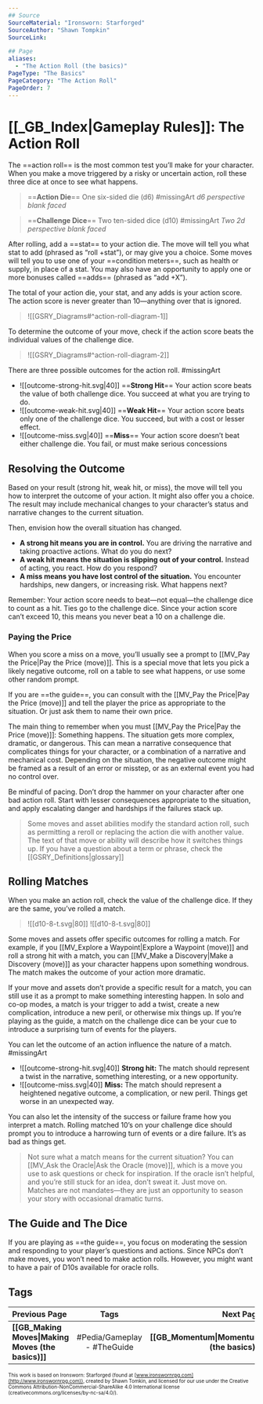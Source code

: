 ```yaml
---
## Source
SourceMaterial: "Ironsworn: Starforged"
SourceAuthor: "Shawn Tompkin"
SourceLink: 

## Page
aliases:
  - "The Action Roll (the basics)"
PageType: "The Basics"
PageCategory: "The Action Roll"
PageOrder: 7
---
```

# [[_GB_Index|Gameplay Rules]]: The Action Roll
The ==action roll== is the most common test you’ll make for your character. When you make a move triggered by a risky or uncertain action, roll these three dice at once to see what happens. 

> ==**Action Die**==
> One six-sided die (d6)
> #missingArt _d6 perspective blank faced_

> ==**Challenge Dice**==
> Two ten-sided dice (d10)
> #missingArt _Two 2d perspective blank faced_

After rolling, add a ==stat== to your action die. The move will tell you what stat to add (phrased as “roll +stat”), or may give you a choice. Some moves will tell you to use one of your ==condition meters==, such as health or supply, in place of a stat. You may also have an opportunity to apply one or more bonuses called ==adds== (phrased as “add +X”).

The total of your action die, your stat, and any adds is your action score. The action score is never greater than 10—anything over that is ignored.

> ![[GSRY_Diagrams#^action-roll-diagram-1]]

To determine the outcome of your move, check if the action score beats the individual values of the challenge dice.

> ![[GSRY_Diagrams#^action-roll-diagram-2]]

There are three possible outcomes for the action roll. #missingArt
- ![[outcome-strong-hit.svg|40]] ==**Strong Hit**== Your action score beats the value of both challenge dice. You succeed at what you are trying to do. 
- ![[outcome-weak-hit.svg|40]] ==**Weak Hit**== Your action score beats only one of the challenge dice. You succeed, but with a cost or lesser effect.
- ![[outcome-miss.svg|40]] ==**Miss**== Your action score doesn’t beat either challenge die. You fail, or must make serious concessions

## Resolving the Outcome
Based on your result (strong hit, weak hit, or miss), the move will tell you how to interpret the outcome of your action. It might also offer you a choice. The result may include mechanical changes to your character’s status and narrative changes to the current situation.

Then, envision how the overall situation has changed. 
* **A strong hit means you are in control.** You are driving the narrative and taking proactive actions. What do you do next? 
* **A weak hit means the situation is slipping out of your control.** Instead of acting, you react. How do you respond? 
* **A miss means you have lost control of the situation.** You encounter hardships, new dangers, or increasing risk. What happens next?

Remember: Your action score needs to beat—not equal—the challenge dice to count as a hit. Ties go to the challenge dice. Since your action score can’t exceed 10, this means you never beat a 10 on a challenge die.

### Paying the Price
When you score a miss on a move, you’ll usually see a prompt to [[MV_Pay the Price|Pay the Price (move)]]. This is a special move that lets you pick a likely negative outcome, roll on a table to see what happens, or use some other random prompt.

If you are ==the guide==, you can consult with the [[MV_Pay the Price|Pay the Price (move)]] and tell the player the price as appropriate to the situation. Or just ask them to name their own price.

The main thing to remember when you must [[MV_Pay the Price|Pay the Price (move)]]: Something happens. The situation gets more complex, dramatic, or dangerous. This can mean a narrative consequence that complicates things for your character, or a combination of a narrative and mechanical cost. Depending on the situation, the negative outcome might be framed as a result of an error or misstep, or as an external event you had no control over.

Be mindful of pacing. Don’t drop the hammer on your character after one bad action roll. Start with lesser consequences appropriate to the situation, and apply escalating danger and hardships if the failures stack up.

> Some moves and asset abilities modify the standard action roll, such as permitting a reroll or replacing the action die with another value. The text of that move or ability will describe how it switches things up. If you have a question about a term or phrase, check the [[GSRY_Definitions|glossary]] 

## Rolling Matches
When you make an action roll, check the value of the challenge dice. If they are the same, you’ve rolled a match.

> ![[d10-8-t.svg|80]] ![[d10-8-t.svg|80]]

Some moves and assets offer specific outcomes for rolling a match. For example, if you [[MV_Explore a Waypoint|Explore a Waypoint (move)]] and roll a strong hit with a match, you can [[MV_Make a Discovery|Make a Discovery (move)]] as your character happens upon something wondrous. The match makes the outcome of your action more dramatic.

If your move and assets don’t provide a specific result for a match, you can still use it as a prompt to make something interesting happen. In solo and co-op modes, a match is your trigger to add a twist, create a new complication, introduce a new peril, or otherwise mix things up. If you’re playing as the guide, a match on the challenge dice can be your cue to introduce a surprising turn of events for the players.

You can let the outcome of an action influence the nature of a match. #missingArt
- ![[outcome-strong-hit.svg|40]] **Strong hit:** The match should represent a twist in the narrative, something interesting, or a new opportunity.
- ![[outcome-miss.svg|40]] **Miss:** The match should represent a heightened negative outcome, a complication, or new peril. Things get worse in an unexpected way.

You can also let the intensity of the success or failure frame how you interpret a match. Rolling matched 10’s on your challenge dice should prompt you to introduce a harrowing turn of events or a dire failure. It’s as bad as things get.

> Not sure what a match means for the current situation? You can [[MV_Ask the Oracle|Ask the Oracle (move)]], which is a move you use to ask questions or check for inspiration. If the oracle isn’t helpful, and you’re still stuck for an idea, don’t sweat it. Just move on. Matches are not mandates—they are just an opportunity to season your story with occasional dramatic turns.

## The Guide and The Dice
If you are playing as ==the guide==, you focus on moderating the session and responding to your player’s questions and actions. Since NPCs don’t make moves, you won’t need to make action rolls. However, you might want to have a pair of D10s available for oracle rolls.

## Tags
| Previous Page | Tags | Next Page |
|:--- |:---:| ---:|
| **[[GB_Making Moves\|Making Moves (the basics)]]** | #Pedia/Gameplay - #TheGuide  | **[[GB_Momentum\|Momentum (the basics)]]** |

<font size=-2>This work is based on Ironsworn: Starforged (found at [www.ironswornrpg.com](http://www.ironswornrpg.com)), created by Shawn Tomkin, and licensed for our use under the Creative Commons Attribution-NonCommercial-ShareAlike 4.0 International license  (creativecommons.org/licenses/by-nc-sa/4.0/).</font>